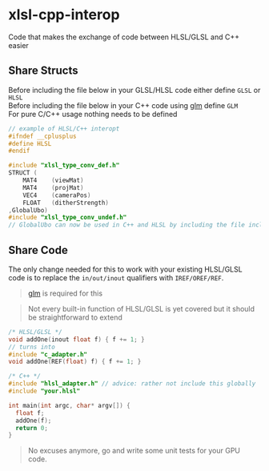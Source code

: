 # xlsl-cpp-interop
Code that makes the exchange of code between HLSL/GLSL and C++ easier

## Share Structs
Before including the file below in your GLSL/HLSL code either define `GLSL` or `HLSL`\
Before including the file below in your C++ code using [glm](https://glm.g-truc.net/) define `GLM`\
For pure C/C++ usage nothing needs to be defined
```c++
// example of HLSL/C++ interopt
#ifndef __cplusplus
#define HLSL
#endif

#include "xlsl_type_conv_def.h"
STRUCT (
    MAT4    (viewMat)
    MAT4    (projMat)
    VEC4    (cameraPos)
    FLOAT   (ditherStrength)
,GlobalUbo)
#include "xlsl_type_conv_undef.h"
// GlobalUbo can now be used in C++ and HLSL by including the file including this code
```

## Share Code
The only change needed for this to work with your existing HLSL/GLSL code is to replace the `in/out/inout` qualifiers with `IREF/OREF/REF`. 

> [glm](https://glm.g-truc.net/) is required for this

> Not every built-in function of HLSL/GLSL is yet covered but it should be straightforward to extend
```c++
/* HLSL/GLSL */
void addOne(inout float f) { f += 1; }
// turns into 
#include "c_adapter.h"
void addOne(REF(float) f) { f += 1; }
```
```c++
/* C++ */
#include "hlsl_adapter.h" // advice: rather not include this globally
#include "your.hlsl"

int main(int argc, char* argv[]) {
  float f;
  addOne(f);
  return 0;
}
```

> No excuses anymore, go and write some unit tests for your GPU code. 
